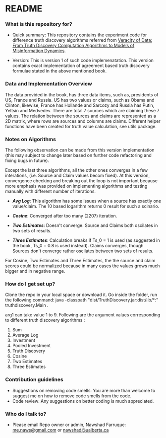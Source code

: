 # README #

### What is this repository for? ###

* Quick summary:
This repository contains the experiment code for difference truth discovery algorithms referred from [Veracity of Data: From Truth Discovery Computation Algorithms to Models of Misinformation Dynamics](http://www.morganclaypool.com/doi/abs/10.2200/S00676ED1V01Y201509DTM042). 

* Version:
This is version 1 of such code implemenatation. This version contains exact implementation of agreement based truth discovery formulae stated in the above mentioned book. 

### Data and Implementation Overview ###

The data provided in the book, has three data items, such as, presidents of US, France and Russia. US has two values or claims, such as Obama and Clinton, likewise, France has Hollande and Sarcozy and Russia has Putin, Yeltsin and Medvedev. There are total 7 sources which are claiming these 7 values. The relation between the sources and claims are represented as a 2D matrix, where rows are sources and columns are claims. Different helper functions have been created for truth value calculation, see utils package.

### Notes on Algorithms ###

The following observation can be made from this version implementation (this may subject to change later based on further code refactoring and fixing bugs in future). 

Except the last three algorithms, all the other ones converges in a few interations, (i.e. Source and Claim values becom fixed). At this version, convergence checking and breaking out the loop is not important because more emphasis was provided on implementing algorithms and testing manually with different number of iterations.

*  ***Avg Log***: This algorithm has some issues when a source has exactly one value/claim. The 10 based logarithm returns 0 result for such a scinario.

* ***Cosine***: Converged after too many (2207) iteration.

* ***Two Estimates***: Doesn't converge. Source and Claims both oscilates in two sets of results. 

* ***Three Estimates***: Calculation breaks if Ts_0 = 1 is used (as suggested in the book, Ts_0 = 0.8 is used instead). Claims converges, though Sources don't converge rather oscilates between two sets of results.

For Cosine, Two Estimates and Three Estimates, the the source and claim scores could be normalized because in many cases the values grows much bigger and in negative range. 


### How do I get set up? ###

Clone the repo in your local space or download it. Go inside the folder, run the following command: java -classpath "dist/TruthDiscovery.jar:dist/lib/*:" truthdiscovery.Main <arg1>. 

arg1 can take value 1 to 9. Following are the argument values corresponding to different truth discovery algorithms :

1. Sum
2. Average Log
3. Investment
4. Pooled Investment
5. Truth Discovery
6. Cosine
7. Two Estimates
8. Three Estimates


### Contribution guidelines ###

* Suggestions on removing code smells:
You are more than welcome to suggest me on how to remove code smells from the code.
* Code review: 
Any suggestions on better coding is much appreciated.


### Who do I talk to? ###

* Please email Repo owner or admin, Nawshad Farruque: me.naws@gmail.com or nawshad@ualberta.ca